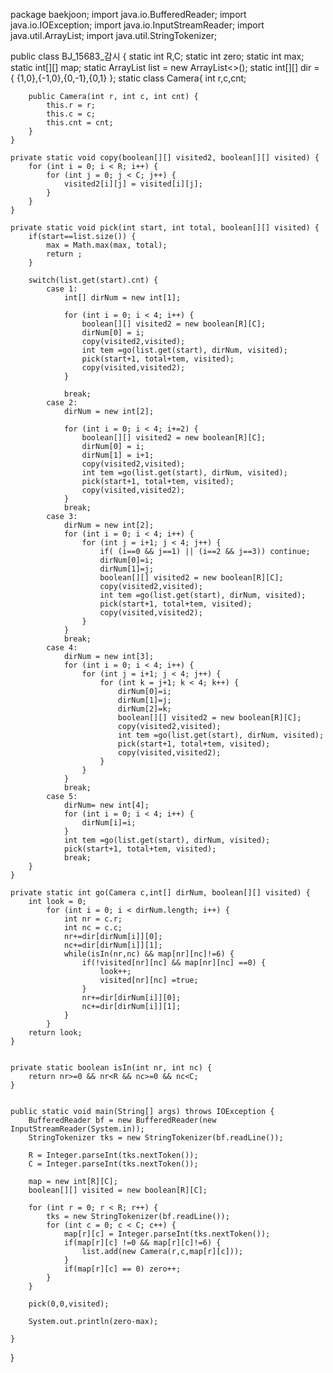 package baekjoon;
import java.io.BufferedReader;
import java.io.IOException;
import java.io.InputStreamReader;
import java.util.ArrayList;
import java.util.StringTokenizer;

public class BJ_15683_감시 {
	static int R,C;
	static int zero;
	static int max;
	static int[][] map;
	static ArrayList<Camera> list = new ArrayList<>();
	static int[][] dir = { {1,0},{-1,0},{0,-1},{0,1} };
	static class Camera{
		int r,c,cnt;

		public Camera(int r, int c, int cnt) {
			this.r = r;
			this.c = c;
			this.cnt = cnt;
		}
	}
	
	private static void copy(boolean[][] visited2, boolean[][] visited) {
		for (int i = 0; i < R; i++) {
			for (int j = 0; j < C; j++) {
				visited2[i][j] = visited[i][j];
			}
		}
	}
	
	private static void pick(int start, int total, boolean[][] visited) {
		if(start==list.size()) {
			max = Math.max(max, total);
			return ;
		}
		
		switch(list.get(start).cnt) {
			case 1:
				int[] dirNum = new int[1];
				
				for (int i = 0; i < 4; i++) {
					boolean[][] visited2 = new boolean[R][C];
					dirNum[0] = i;
					copy(visited2,visited);
					int tem =go(list.get(start), dirNum, visited);
					pick(start+1, total+tem, visited);
					copy(visited,visited2);
				}
				
				break;
			case 2:
				dirNum = new int[2];
				
				for (int i = 0; i < 4; i+=2) {
					boolean[][] visited2 = new boolean[R][C];
					dirNum[0] = i;
					dirNum[1] = i+1;
					copy(visited2,visited);
					int tem =go(list.get(start), dirNum, visited);
					pick(start+1, total+tem, visited);
					copy(visited,visited2);
				}
				break;
			case 3:
				dirNum = new int[2];
				for (int i = 0; i < 4; i++) {
					for (int j = i+1; j < 4; j++) {
						if( (i==0 && j==1) || (i==2 && j==3)) continue;
						dirNum[0]=i;
						dirNum[1]=j;
						boolean[][] visited2 = new boolean[R][C];
						copy(visited2,visited);
						int tem =go(list.get(start), dirNum, visited);
						pick(start+1, total+tem, visited);
						copy(visited,visited2);
					}
				}
				break;
			case 4:
				dirNum = new int[3];
				for (int i = 0; i < 4; i++) {
					for (int j = i+1; j < 4; j++) {
						for (int k = j+1; k < 4; k++) {
							dirNum[0]=i;
							dirNum[1]=j;
							dirNum[2]=k;
							boolean[][] visited2 = new boolean[R][C];
							copy(visited2,visited);
							int tem =go(list.get(start), dirNum, visited);
							pick(start+1, total+tem, visited);
							copy(visited,visited2);
						}
					}
				}
				break;
			case 5:
				dirNum= new int[4];
				for (int i = 0; i < 4; i++) {
					dirNum[i]=i;
				}
				int tem =go(list.get(start), dirNum, visited);
				pick(start+1, total+tem, visited);
				break;
		}
	}
	
	private static int go(Camera c,int[] dirNum, boolean[][] visited) {
		int look = 0;
			for (int i = 0; i < dirNum.length; i++) {
				int nr = c.r;
				int nc = c.c;
				nr+=dir[dirNum[i]][0];
				nc+=dir[dirNum[i]][1];
				while(isIn(nr,nc) && map[nr][nc]!=6) {
					if(!visited[nr][nc] && map[nr][nc] ==0) {
						look++;
						visited[nr][nc] =true;
					}
					nr+=dir[dirNum[i]][0];
					nc+=dir[dirNum[i]][1];
				}
			}
		return look;
	}
	
	
	private static boolean isIn(int nr, int nc) {
		return nr>=0 && nr<R && nc>=0 && nc<C;
	}


	public static void main(String[] args) throws IOException {
		BufferedReader bf = new BufferedReader(new InputStreamReader(System.in));
		StringTokenizer tks = new StringTokenizer(bf.readLine());
		
		R = Integer.parseInt(tks.nextToken());
		C = Integer.parseInt(tks.nextToken());
		
		map = new int[R][C];
		boolean[][] visited = new boolean[R][C];
		
		for (int r = 0; r < R; r++) {
			tks = new StringTokenizer(bf.readLine());
			for (int c = 0; c < C; c++) {
				map[r][c] = Integer.parseInt(tks.nextToken());
				if(map[r][c] !=0 && map[r][c]!=6) {
					list.add(new Camera(r,c,map[r][c]));
				}
				if(map[r][c] == 0) zero++;
			}
		}
		
		pick(0,0,visited);
		
		System.out.println(zero-max);

	}

}
